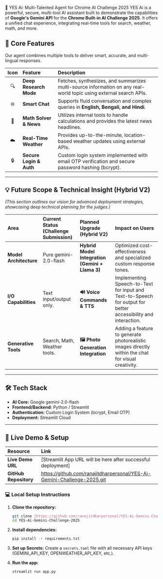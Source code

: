 🚀 YES Ai: Multi-Talented Agent for Chrome AI Challenge 2025
YES Ai is a powerful, secure, multi-tool AI assistant built to demonstrate the capabilities of **Google's Gemini API** for the **Chrome Built-in AI Challenge 2025**. It offers a unified chat experience, integrating real-time tools for search, weather, math, and more.

## 🌟 Core Features
Our agent combines multiple tools to deliver smart, accurate, and multi-lingual responses.

| Icon | Feature | Description |
| :---: | :--- | :--- |
| 🔍 | **Deep Research Mode** | Fetches, synthesizes, and summarizes multi-source information on any real-world topic using external search APIs. |
| 🌐 | **Smart Chat** | Supports fluid conversation and complex queries in **English, Bengali, and Hindi**. |
| 🧮 | **Math Solver & News** | Utilizes internal tools to handle calculations and provides the latest news headlines. |
| ☁️ | **Real-Time Weather** | Provides up-to-the-minute, location-based weather updates using external APIs. |
| 🔒 | **Secure Login & Auth** | Custom login system implemented with email OTP verification and secure password hashing (bcrypt). |

---

## 💡 Future Scope & Technical Insight (Hybrid V2)
*(This section outlines our vision for advanced deployment strategies, showcasing deep technical planning for the judges.)*

| Area | Current Status (Challenge Submission) | Planned Upgrade (Hybrid V2) | Impact on Users |
| :--- | :--- | :--- | :--- |
| **Model Architecture** | Pure gemini-2.0-flash | **Hybrid Model Integration (Gemini + Llama 3)** | Optimized cost-effectiveness and specialized custom response tones. |
| **I/O Capabilities** | Text input/output only. | **🔊 Voice Commands & TTS** | Implementing Speech-to-Text for input and Text-to-Speech for output for better accessibility and interaction. |
| **Generative Tools** | Search, Math, Weather tools. | **🖼️ Photo Generation Integration** | Adding a feature to generate photorealistic images directly within the chat for visual creativity. |

---

## 🛠 Tech Stack
- **AI Core:** Google gemini-2.0-flash
- **Frontend/Backend:** Python / Streamlit
- **Authentication:** Custom Login System (bcrypt, Email OTP)
- **Deployment:** Streamlit Cloud

---

## 🔗 Live Demo & Setup

| Resource | Link |
| :--- | :--- |
| **Live Demo URL** | [Streamlit App URL will be here after successful deployment] |
| **GitHub Repository** | https://github.com/ranajitdharpersonal/YES-Ai-Gemini-Challenge-2025.git |

### 💻 Local Setup Instructions

1.  **Clone the repository:**
    ```bash
    git clone [https://github.com/ranajitdharpersonal/YES-Ai-Gemini-Challenge-2025.git](https://github.com/ranajitdharpersonal/YES-Ai-Gemini-Challenge-2025.git)
    cd YES-Ai-Gemini-Challenge-2025
    ```

2.  **Install dependencies:**
    ```bash
    pip install -r requirements.txt
    ```

3.  **Set up Secrets:** Create a `secrets.toml` file with all necessary API keys (GEMINI_API_KEY, OPENWEATHER_API_KEY, etc.).

4.  **Run the app:**
    ```bash
    streamlit run app.py
    ```
